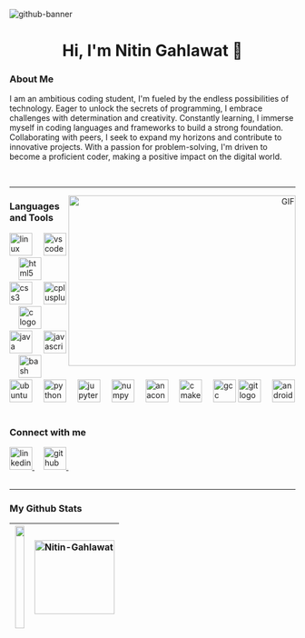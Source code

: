 ![github-banner](https://user-images.githubusercontent.com/75297171/232302548-ca61a270-ccc5-479e-b3ce-271bea384059.jpeg)

<h1 align="center">Hi, I'm Nitin Gahlawat 👋</h1>

<h3 align="left" ><b>About Me</b></h3>
<p align="left">I am an ambitious coding student, I'm fueled by the endless possibilities of technology. Eager to unlock the secrets of programming, I embrace challenges with determination and creativity. Constantly learning, I immerse myself in coding languages and frameworks to build a strong foundation. Collaborating with peers, I seek to expand my horizons and contribute to innovative projects. With a passion for problem-solving, I'm driven to become a proficient coder, making a positive impact on the digital world.</p>
<br>

<hr>


<p align="right">
  <img align="right" top="500" height="300" width="400" alt="GIF" src="https://user-images.githubusercontent.com/22797857/90096358-dba16400-dd54-11ea-8e44-e181ada72661.gif">
</p>

<h3 align="left"><b>Languages and Tools</b></h3>
<div align="left">
  <img src="https://cdn.jsdelivr.net/gh/devicons/devicon/icons/linux/linux-original.svg" height="40" alt="linux logo" />
  <img width="12" />
  <img src="https://cdn.jsdelivr.net/gh/devicons/devicon/icons/vscode/vscode-original.svg" height="40" alt="vscode logo" />
  <img width="12" />
  <img src="https://cdn.jsdelivr.net/gh/devicons/devicon/icons/html5/html5-original.svg" height="40" alt="html5 logo" />
  <img width="12" />
  <img src="https://cdn.jsdelivr.net/gh/devicons/devicon/icons/css3/css3-original.svg" height="40" alt="css3 logo" />
  <img width="12" />
  <img src="https://cdn.simpleicons.org/c++/00599C" height="40" alt="cplusplus logo" />
  <img width="12" />
  <img src="https://cdn.jsdelivr.net/gh/devicons/devicon/icons/c/c-original.svg" height="40" alt="c logo" />
  <img width="12" />
  <img src="https://cdn.jsdelivr.net/gh/devicons/devicon/icons/java/java-original.svg" height="40" alt="java logo" />
  <img width="12" />
  <img src="https://cdn.jsdelivr.net/gh/devicons/devicon/icons/javascript/javascript-original.svg" height="40" alt="javascript logo" />
  <img width="12" />
  <img src="https://cdn.jsdelivr.net/gh/devicons/devicon/icons/bash/bash-original.svg" height="40" alt="bash logo" />
  <img width="12" />
  <img src="https://cdn.jsdelivr.net/gh/devicons/devicon/icons/ubuntu/ubuntu-plain.svg" height="40" alt="ubuntu logo" />
  <img width="12" />
  <img src="https://cdn.jsdelivr.net/gh/devicons/devicon/icons/python/python-original.svg" height="40" alt="python logo" />
  <img width="12" />
  <img src="https://cdn.jsdelivr.net/gh/devicons/devicon/icons/jupyter/jupyter-original.svg" height="40" alt="jupyter logo" />
  <img width="12" />
  <img src="https://cdn.jsdelivr.net/gh/devicons/devicon/icons/numpy/numpy-original.svg" height="40" alt="numpy logo" />
  <img width="12" />
  <img src="https://cdn.jsdelivr.net/gh/devicons/devicon/icons/anaconda/anaconda-original.svg" height="40" alt="anaconda logo" />
  <img width="12" />
  <img src="https://cdn.jsdelivr.net/gh/devicons/devicon/icons/cmake/cmake-original.svg" height="40" alt="cmake logo" />
  <img width="12" />
  <img src="https://cdn.jsdelivr.net/gh/devicons/devicon/icons/gcc/gcc-original.svg" height="40" alt="gcc logo" />
  <img src="https://cdn.jsdelivr.net/gh/devicons/devicon/icons/git/git-original.svg" height="40" alt="git logo" />
  <img width="12" />
  <img src="https://cdn.jsdelivr.net/gh/devicons/devicon/icons/androidstudio/androidstudio-original.svg" height="40" alt="androidstudio logo" />
</div>

<br>

<h3 align="left"><b>Connect with me</b></h3>
<div align="left">
  <a href="https://www.linkedin.com/in/Nitin-Gahlawat-80b777249/">
    <img src="https://cdn.jsdelivr.net/gh/devicons/devicon/icons/linkedin/linkedin-original.svg" height="40" alt="linkedin logo" />
  </a>
  <img width="12" />
  <a href="https://github.com/Nitin-Gahlawat">
    <img src="https://skillicons.dev/icons?i=github" height="40" alt="github logo" />
  </a>
  <img width="12" />
</div>
<br>
<hr>

<h3><b>My Github Stats</b></h3>


| <a href="https://github.com/Nitin-Gahlawat"><img align="center" src="https://github-readme-streak-stats.herokuapp.com/?user=Nitin-Gahlawat&layout=compact&theme=github_dark&hide_border=true" width="90%" height=180 /></a> |<a href="https://github.com/Nitin-Gahlawat"><img align="center" src="https://github-readme-stats.vercel.app/api/top-langs?username=Nitin-Gahlawat&layout=compact&langs_count=8&theme=github_dark&hide_border=true" alt="Nitin-Gahlawat" width="100%" height=130 /></a> |
| ------------- | ------------- |
